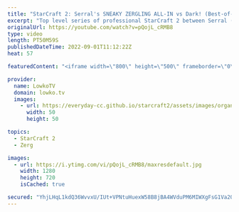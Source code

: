 ```yaml
---
title: "StarCraft 2: Serral's SNEAKY ZERGLING ALL-IN vs Dark! (Best-of-5)"
excerpt: "Top level series of professional StarCraft 2 between Serral (Zerg) and Dark (Zerg). Both of these players are looking very good currently and represent some of the best players in all of SC2.  Support my work on Patreon: https://www.patreon.com/lowkotv Become a YouTube member: https://lowko.tv/join"
originalUrl: https://youtube.com/watch?v=pQojL_cRMB8
type: video
length: PT50M59S
publishedDateTime: 2022-09-01T11:12:22Z
heat: 57

featuredContent: "<iframe width=\"800\" height=\"500\" frameborder=\"0\" src=\"https://www.youtube.com/embed/pQojL_cRMB8\" allow=\"accelerometer; autoplay; encrypted-media; gyroscope; picture-in-picture\" allowfullscreen></iframe>"

provider:
  name: LowkoTV
  domain: lowko.tv
  images:
    - url: https://everyday-cc.github.io/starcraft2/assets/images/organizations/lowko.tv-50x50.jpg
      width: 50
      height: 50

topics:
  - StarCraft 2
  - Zerg

images:
  - url: https://i.ytimg.com/vi/pQojL_cRMB8/maxresdefault.jpg
    width: 1280
    height: 720
    isCached: true

secured: "YhjLHqL1kdQ36WvvxU/IUt+VPNtuHuexW58B8jBA4WVduPM6MIWXgFsG1Va2QFx3P0Bju2UBYxrqMxGByQzbA7ntUlInoVnOxGGGXRzskvdCBU4eF4BmveKSGybeDxLuvPNcy/xXxye2jygKr/dcLfN+PpkIHEnR0tlUDZRGLFnIvpEatTQAv6HnVVpBcXI0puEbxAHHmVzDLHzEq9r6LfduRWmejgMLMUstukkkhoBSjrkMHRdK887DizWarbhm1ZW2Kr2+55p1iD+bytwLnCvaEgd66c5q60zfP/SEqKLx2JIHsCNt0YkFOISirW1qWwA2bHRwK1+jwV6sC9t+HeJBt15UCad8OMN87LXTPFLBXsVJEHCUQjm/uTq7Y8Xq9NKdfH38X1Opt0emLXjg3nZssRg+rU18aYdK6SI/RCCSjBFuKPQG2GMARnfViq9O;EGRNDzq1caAH7jjwpAqIZw=="
---
```


